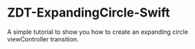 # ZDT-ExpandingCircle-Swift
A simple tutorial to show you how to create an expanding circle viewController transition.
